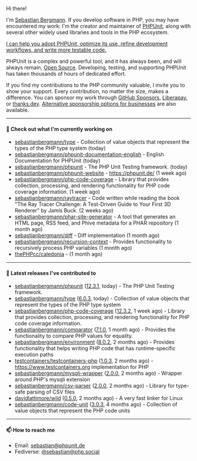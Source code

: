 Hi there!

I'm [Sebastian Bergmann](https://phpunit.expert/en.html?ref=github). If you develop software in PHP, you may have encountered my work: I'm the creator and maintainer of [PHPUnit](https://phpunit.de/index.html?ref=github), along with several other widely used libraries and tools in the PHP ecosystem.

[I can help you adopt PHPUnit, optimize its use, refine development workflows, and write more testable code.](https://phpunit.expert/en.html?ref=github)

PHPUnit is a complex and powerful tool, and it has always been, and will always remain, [Open Source](https://sebastian-bergmann.de/open-source.html?ref=github). Developing, testing, and supporting PHPUnit has taken thousands of hours of dedicated effort.

If you find my contributions to the PHP community valuable, I invite you to show your support. Every contribution, no matter the size, makes a difference. You can sponsor my work through [GitHub Sponsors](https://github.com/sponsors/sebastianbergmann), [Liberapay](https://liberapay.com/sebastianbergmann), or [thanks.dev](https://thanks.dev/u/gh/sebastianbergmann). [Alternative sponsorship options for businesses](https://phpunit.de/sponsors.html?ref=github) are also available.

---

#### 👷 Check out what I'm currently working on

- [sebastianbergmann/type](https://github.com/sebastianbergmann/type) - Collection of value objects that represent the types of the PHP type system (today)
- [sebastianbergmann/phpunit-documentation-english](https://github.com/sebastianbergmann/phpunit-documentation-english) - English Documentation for PHPUnit (today)
- [sebastianbergmann/phpunit](https://github.com/sebastianbergmann/phpunit) - The PHP Unit Testing framework. (today)
- [sebastianbergmann/phpunit-website](https://github.com/sebastianbergmann/phpunit-website) - https://phpunit.de/ (1 week ago)
- [sebastianbergmann/php-code-coverage](https://github.com/sebastianbergmann/php-code-coverage) - Library that provides collection, processing, and rendering functionality for PHP code coverage information. (1 week ago)
- [sebastianbergmann/raytracer](https://github.com/sebastianbergmann/raytracer) - Code written while reading the book &#34;The Ray Tracer Challenge: A Test-Driven Guide to Your First 3D Renderer&#34; by Jamis Buck. (2 weeks ago)
- [sebastianbergmann/phar-site-generator](https://github.com/sebastianbergmann/phar-site-generator) - A tool that generates an HTML page, RSS feed, and Phive metadata for a PHAR repository (1 month ago)
- [sebastianbergmann/diff](https://github.com/sebastianbergmann/diff) - Diff implementation (1 month ago)
- [sebastianbergmann/recursion-context](https://github.com/sebastianbergmann/recursion-context) - Provides functionality to recursively process PHP variables (1 month ago)
- [thePHPcc/caledonia](https://github.com/thePHPcc/caledonia) -  (1 month ago)

---

#### 🔭 Latest releases I've contributed to

- [sebastianbergmann/phpunit](https://github.com/sebastianbergmann/phpunit) ([12.3.1](https://github.com/sebastianbergmann/phpunit/releases/tag/12.3.1), today) - The PHP Unit Testing framework.
- [sebastianbergmann/type](https://github.com/sebastianbergmann/type) ([6.0.3](https://github.com/sebastianbergmann/type/releases/tag/6.0.3), today) - Collection of value objects that represent the types of the PHP type system
- [sebastianbergmann/php-code-coverage](https://github.com/sebastianbergmann/php-code-coverage) ([12.3.2](https://github.com/sebastianbergmann/php-code-coverage/releases/tag/12.3.2), 1 week ago) - Library that provides collection, processing, and rendering functionality for PHP code coverage information.
- [sebastianbergmann/comparator](https://github.com/sebastianbergmann/comparator) ([7.1.0](https://github.com/sebastianbergmann/comparator/releases/tag/7.1.0), 1 month ago) - Provides the functionality to compare PHP values for equality.
- [sebastianbergmann/environment](https://github.com/sebastianbergmann/environment) ([8.0.2](https://github.com/sebastianbergmann/environment/releases/tag/8.0.2), 2 months ago) - Provides functionality that helps writing PHP code that has runtime-specific execution paths
- [testcontainers/testcontainers-php](https://github.com/testcontainers/testcontainers-php) ([1.0.3](https://github.com/testcontainers/testcontainers-php/releases/tag/1.0.3), 2 months ago) - https://www.testcontainers.org implementation for PHP
- [sebastianbergmann/mysqli-wrapper](https://github.com/sebastianbergmann/mysqli-wrapper) ([2.0.0](https://github.com/sebastianbergmann/mysqli-wrapper/releases/tag/2.0.0), 2 months ago) - Wrapper around PHP&#39;s mysqli extension
- [sebastianbergmann/csv-parser](https://github.com/sebastianbergmann/csv-parser) ([2.0.0](https://github.com/sebastianbergmann/csv-parser/releases/tag/2.0.0), 2 months ago) - Library for type-safe parsing of CSV files
- [davidlattimore/wild](https://github.com/davidlattimore/wild) ([0.5.0](https://github.com/davidlattimore/wild/releases/tag/0.5.0), 2 months ago) - A very fast linker for Linux
- [sebastianbergmann/code-unit](https://github.com/sebastianbergmann/code-unit) ([3.0.3](https://github.com/sebastianbergmann/code-unit/releases/tag/3.0.3), 4 months ago) - Collection of value objects that represent the PHP code units

---

#### 📫 How to reach me

- Email: [sebastian@phpunit.de](mailto://sebastian@phpunit.de)
- Fediverse: [@sebastian@php.social](https://phpc.social/@sebastian)
